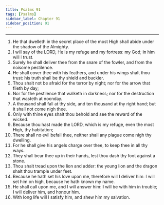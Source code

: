 ```yaml
---
title: Psalms 91
tags: [Psalms]
sidebar_label: Chapter 91
sidebar_position: 91
---
```


---
1. He that dwelleth in the secret place of the most High shall abide under the shadow of the Almighty.
2. I will say of the LORD, He is my refuge and my fortress: my God; in him will I trust.
3. Surely he shall deliver thee from the snare of the fowler, and from the noisome pestilence.
4. He shall cover thee with his feathers, and under his wings shalt thou trust: his truth shall be thy shield and buckler.
5. Thou shalt not be afraid for the terror by night; nor for the arrow that flieth by day;
6. Nor for the pestilence that walketh in darkness; nor for the destruction that wasteth at noonday.
7. A thousand shall fall at thy side, and ten thousand at thy right hand; but it shall not come nigh thee.
8. Only with thine eyes shalt thou behold and see the reward of the wicked.
9. Because thou hast made the LORD, which is my refuge, even the most High, thy habitation;
10. There shall no evil befall thee, neither shall any plague come nigh thy dwelling.
11. For he shall give his angels charge over thee, to keep thee in all thy ways.
12. They shall bear thee up in their hands, lest thou dash thy foot against a stone.
13. Thou shalt tread upon the lion and adder: the young lion and the dragon shalt thou trample under feet.
14. Because he hath set his love upon me, therefore will I deliver him: I will set him on high, because he hath known my name.
15. He shall call upon me, and I will answer him: I will be with him in trouble; I will deliver him, and honour him.
16. With long life will I satisfy him, and shew him my salvation.